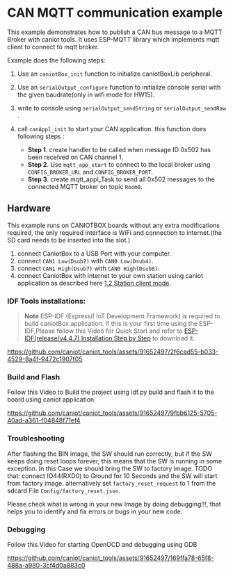# CAN MQTT communication example



This example demonstrates how to publish a CAN bus message to a MQTT Broker with caniot tools.
It uses ESP-MQTT library which implements mqtt client to connect to mqtt broker.

Example does the following steps:

1. Use an  `caniotBox_init` function to initialize caniotBoxLib peripheral.
2. Use an  `serialOutput_configure` function to initialize console serial with the given baudrate(only in wifi mode for HW15).
3. write to console using `serialOutput_sendString` or `serialOutput_sendRaw` .
4. call `canAppl_init` to start your CAN application. this function does following steps :

     * **Step 1**. create handler to be called when message ID 0x502 has been received on CAN channel 1.     
     * **Step 2**. Use `mqtt_app_start` to connect to the local broker using  `CONFIG_BROKER_URL` and `CONFIG_BROKER_PORT`.
     * **Step 3**. create mqtt_appl_Task to send all 0x502 messages to the connected MQTT broker on topic `Room0`.


## Hardware

This example runs on CANIOTBOX boards without any extra modifications required, the only required interface is WiFi and connection to internet.(the SD card needs to be inserted into the slot.)

1. connect  CaniotBox to a USB Port with your computer.
2. connect  `CAN1 Low(Dsub2)` with `CAN0 Low(Dsub4)`.
3. connect  `CAN1 High(Dsub7)` with `CAN0 High(Dsub8)`.
4. connect CaniotBox with internet to your own station using caniot application as described here [1.2 Station client mode](https://caniot-docu.readthedocs.io/en/latest/getting-started-caniot.html#wifi-connection).

### IDF Tools installations:

> **Note**
> ESP-IDF (Espressif IoT Development Framework) is required to build caniotBox application. If this is your first time using the ESP-IDF,Please follow this Video for Quick Start and refer to [ESP-IDF(release/v4.4.7) Installation Step by Step](https://docs.espressif.com/projects/esp-idf/en/v4.4.7/esp32/get-started/index.html#installation-step-by-step) to download it. 

https://github.com/caniot/caniot_tools/assets/91652497/2f6cad55-b033-4529-8a4f-9472c1907f05

### Build and Flash

Follow this Video to Build the project using idf.py build and flash it to the board using caniot application

https://github.com/caniot/caniot_tools/assets/91652497/9fbb6125-5705-40ad-a361-f04848f71ef4

### Troubleshooting

After flashing the BIN image, the SW should run correctly, but if the SW keeps doing reset loops forever, this means that the SW is running in some exception. In this Case we should bring the SW to factory image. TODO that: connect IO44(RXD0) to Ground for 10 Seconds and the SW will start from factory image. alternatively set `factory_reset_request` to 1 from the sdcard File  `Config/factory_reset.json`.

Please check what is wrong in your new Image by doing debugging!!!, that helps you to identify and fix errors or bugs in your new code.

### Debugging

Follow this Video for starting OpenOCD  and debugging using GDB

https://github.com/caniot/caniot_tools/assets/91652497/169ffa78-65f8-488a-a980-3cf4d0a883c0
